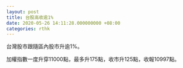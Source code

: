 ```yaml
---
layout: post
title: 台股高收逾1%
date: 2020-05-26 14:11:28.000000000 +08:00
categories: rthk
---
```


台灣股市跟隨區內股市升逾1%。

加權指數一度升穿11000點，最多升175點，收市升125點，收報10997點。
